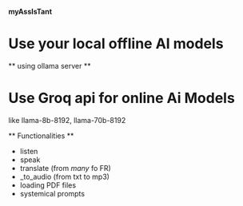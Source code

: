 **myAssIsTant**
# Use your local offline AI models
** using ollama server **

# Use Groq api for online Ai Models
like llama-8b-8192, llama-70b-8192

** Functionalities **
* listen
* speak
* translate (from *many* fo FR)
* _to_audio (from txt to mp3)
* loading PDF files
* systemical prompts